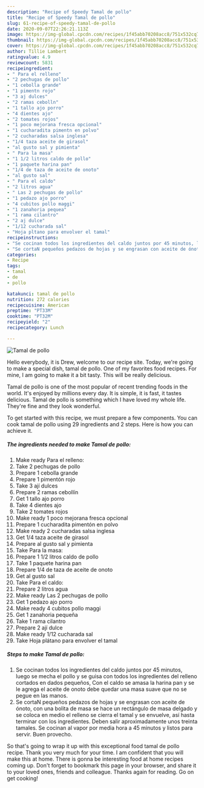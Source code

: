 ```yaml
---
description: "Recipe of Speedy Tamal de pollo"
title: "Recipe of Speedy Tamal de pollo"
slug: 61-recipe-of-speedy-tamal-de-pollo
date: 2020-09-07T22:26:21.113Z
image: https://img-global.cpcdn.com/recipes/1f45abb70208acc8/751x532cq70/tamal-de-pollo-foto-principal.jpg
thumbnail: https://img-global.cpcdn.com/recipes/1f45abb70208acc8/751x532cq70/tamal-de-pollo-foto-principal.jpg
cover: https://img-global.cpcdn.com/recipes/1f45abb70208acc8/751x532cq70/tamal-de-pollo-foto-principal.jpg
author: Tillie Lambert
ratingvalue: 4.9
reviewcount: 5831
recipeingredient:
- " Para el relleno"
- "2 pechugas de pollo"
- "1 cebolla grande"
- "1 pimentn rojo"
- "3 aj dulces"
- "2 ramas cebolln"
- "1 tallo ajo porro"
- "4 dientes ajo"
- "2 tomates rojos"
- "1 poco mejorana fresca opcional"
- "1 cucharadita pimentn en polvo"
- "2 cucharadas salsa inglesa"
- "1/4 taza aceite de girasol"
- "al gusto sal y pimienta"
- " Para la masa"
- "1 1/2 litros caldo de pollo"
- "1 paquete harina pan"
- "1/4 de taza de aceite de onoto"
- "al gusto sal"
- " Para el caldo"
- "2 litros agua"
- " Las 2 pechugas de pollo"
- "1 pedazo ajo porro"
- "4 cubitos pollo maggi"
- "1 zanahoria pequea"
- "1 rama cilantro"
- "2 aj dulce"
- "1/12 cucharada sal"
- "Hoja pltano para envolver el tamal"
recipeinstructions:
- "Se cocinan todos los ingredientes del caldo juntos por 45 minutos, luego se mecha el pollo y se guisa con todos los ingredientes del relleno cortados en dados pequeños, Con el caldo se amasa la harina pan y se le agrega el aceite de onoto debe quedar una masa suave que no se pegue en las manos."
- "Se cortaN pequeños pedazos de hojas y se engrasan con aceite de ónoto, con una bolita de masa se hace un rectángulo de masa delgado y se coloca en medio el relleno se cierra el tamal y se envuelve, así hasta terminar con los ingredientes. Deben salir aproximadamente unos treinta tamales. Se cocinan al vapor por media hora a 45 minutos y listos para servir. Buen provecho."
categories:
- Recipe
tags:
- tamal
- de
- pollo

katakunci: tamal de pollo 
nutrition: 272 calories
recipecuisine: American
preptime: "PT33M"
cooktime: "PT32M"
recipeyield: "2"
recipecategory: Lunch

---
```



![Tamal de pollo](https://img-global.cpcdn.com/recipes/1f45abb70208acc8/751x532cq70/tamal-de-pollo-foto-principal.jpg)

Hello everybody, it is Drew, welcome to our recipe site. Today, we're going to make a special dish, tamal de pollo. One of my favorites food recipes. For mine, I am going to make it a bit tasty. This will be really delicious.

Tamal de pollo is one of the most popular of recent trending foods in the world. It's enjoyed by millions every day. It is simple, it is fast, it tastes delicious. Tamal de pollo is something which I have loved my whole life. They're fine and they look wonderful.




To get started with this recipe, we must prepare a few components. You can cook tamal de pollo using 29 ingredients and 2 steps. Here is how you can achieve it.

<!--inarticleads1-->

##### The ingredients needed to make Tamal de pollo:

1. Make ready  Para el relleno:
1. Take 2 pechugas de pollo
1. Prepare 1 cebolla grande
1. Prepare 1 pimentón rojo
1. Take 3 ají dulces
1. Prepare 2 ramas cebollín
1. Get 1 tallo ajo porro
1. Take 4 dientes ajo
1. Take 2 tomates rojos
1. Make ready 1 poco mejorana fresca opcional
1. Prepare 1 cucharadita pimentón en polvo
1. Make ready 2 cucharadas salsa inglesa
1. Get 1/4 taza aceite de girasol
1. Prepare al gusto sal y pimienta
1. Take  Para la masa:
1. Prepare 1 1/2 litros caldo de pollo
1. Take 1 paquete harina pan
1. Prepare 1/4 de taza de aceite de onoto
1. Get al gusto sal
1. Take  Para el caldo:
1. Prepare 2 litros agua
1. Make ready  Las 2 pechugas de pollo
1. Get 1 pedazo ajo porro
1. Make ready 4 cubitos pollo maggi
1. Get 1 zanahoria pequeña
1. Take 1 rama cilantro
1. Prepare 2 ají dulce
1. Make ready 1/12 cucharada sal
1. Take Hoja plátano para envolver el tamal




<!--inarticleads2-->

##### Steps to make Tamal de pollo:

1. Se cocinan todos los ingredientes del caldo juntos por 45 minutos, luego se mecha el pollo y se guisa con todos los ingredientes del relleno cortados en dados pequeños, Con el caldo se amasa la harina pan y se le agrega el aceite de onoto debe quedar una masa suave que no se pegue en las manos.
1. Se cortaN pequeños pedazos de hojas y se engrasan con aceite de ónoto, con una bolita de masa se hace un rectángulo de masa delgado y se coloca en medio el relleno se cierra el tamal y se envuelve, así hasta terminar con los ingredientes. Deben salir aproximadamente unos treinta tamales. Se cocinan al vapor por media hora a 45 minutos y listos para servir. Buen provecho.




So that's going to wrap it up with this exceptional food tamal de pollo recipe. Thank you very much for your time. I am confident that you will make this at home. There is gonna be interesting food at home recipes coming up. Don't forget to bookmark this page in your browser, and share it to your loved ones, friends and colleague. Thanks again for reading. Go on get cooking!
